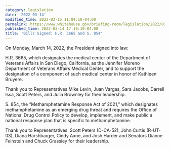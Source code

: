 ```yaml
---
category: legislation
date: '2022-03-14'
modified_time: 2022-03-15 11:04:10-04:00
permalink: https://www.whitehouse.gov/briefing-room/legislation/2022/03/14/bills-signed-h-r-3665-and-s-854/
published_time: 2022-03-14 17:19:10-04:00
title: 'Bills Signed: H.R. 3665 and S. 854'
---
```

 
On Monday, March 14, 2022, the President signed into law:

H.R. 3665, which designates the medical center of the Department of
Veterans Affairs in San Diego, California, as the Jennifer Moreno
Department of Veterans Affairs Medical Center, and to support the
designation of a component of such medical center in honor of Kathleen
Bruyere.

Thank you to Representatives Mike Levin, Juan Vargas, Sara Jacobs,
Darrell Issa, Scott Peters, and Julia Brownley for their leadership.

S. 854, the “Methamphetamine Response Act of 2021,” which designates
methamphetamine as an emerging drug threat and requires the Office of
National Drug Control Policy to develop, implement, and make public a
national response plan that is specific to methamphetamine.

Thank you to Representatives  Scott Peters (D-CA-52), John Curtis
(R-UT-03), Diana Harshbarger, Cindy Axne, and Josh Harder and Senators
Dianne Feinstein and Chuck Grassley for their leadership.
